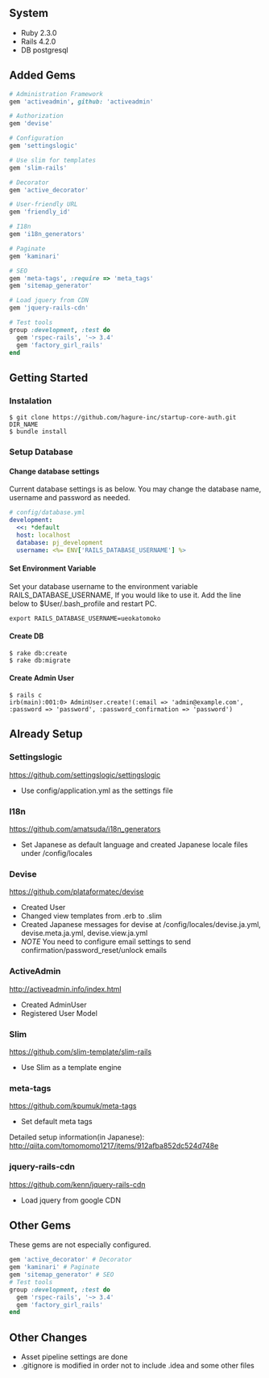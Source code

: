 ## System
- Ruby 2.3.0
- Rails 4.2.0
- DB postgresql

## Added Gems
```ruby
# Administration Framework
gem 'activeadmin', github: 'activeadmin'

# Authorization
gem 'devise'

# Configuration
gem 'settingslogic'

# Use slim for templates
gem 'slim-rails'

# Decorator
gem 'active_decorator'

# User-friendly URL
gem 'friendly_id'

# I18n
gem 'i18n_generators'

# Paginate
gem 'kaminari'

# SEO
gem 'meta-tags', :require => 'meta_tags'
gem 'sitemap_generator'

# Load jquery from CDN
gem 'jquery-rails-cdn'

# Test tools
group :development, :test do
  gem 'rspec-rails', '~> 3.4'
  gem 'factory_girl_rails'
end
```

## Getting Started
### Instalation
``` 
$ git clone https://github.com/hagure-inc/startup-core-auth.git DIR_NAME
$ bundle install
```

### Setup Database
#### Change database settings
Current database settings is as below. You may change the database name, username and password as needed.

```yml
# config/database.yml
development:
  <<: *default
  host: localhost
  database: pj_development
  username: <%= ENV['RAILS_DATABASE_USERNAME'] %>
```

#### Set Environment Variable
Set your database username to the environment variable RAILS_DATABASE_USERNAME, If you would like to use it.
Add the line below to $User/.bash_profile and restart PC.
```
export RAILS_DATABASE_USERNAME=ueokatomoko
```

#### Create DB
```
$ rake db:create
$ rake db:migrate
```

#### Create Admin User
```
$ rails c
irb(main):001:0> AdminUser.create!(:email => 'admin@example.com', :password => 'password', :password_confirmation => 'password')
```

## Already Setup
### Settingslogic
https://github.com/settingslogic/settingslogic
- Use config/application.yml as the settings file


### I18n
https://github.com/amatsuda/i18n_generators
- Set Japanese as default language and created Japanese locale files under /config/locales


### Devise
https://github.com/plataformatec/devise
- Created User
- Changed view templates from .erb to .slim
- Created Japanese messages for devise at /config/locales/devise.ja.yml, devise.meta.ja.yml, devise.view.ja.yml
- *NOTE* You need to configure email settings to send confirmation/password_reset/unlock emails

### ActiveAdmin
http://activeadmin.info/index.html
- Created AdminUser
- Registered User Model

### Slim
https://github.com/slim-template/slim-rails
- Use Slim as a template engine


### meta-tags
https://github.com/kpumuk/meta-tags
- Set default meta tags

Detailed setup information(in Japanese):  
http://qiita.com/tomomomo1217/items/912afba852dc524d748e

### jquery-rails-cdn
https://github.com/kenn/jquery-rails-cdn
- Load jquery from google CDN


## Other Gems
These gems are not especially configured. 
```ruby
gem 'active_decorator' # Decorator
gem 'kaminari' # Paginate
gem 'sitemap_generator' # SEO
# Test tools
group :development, :test do 
  gem 'rspec-rails', '~> 3.4'
  gem 'factory_girl_rails'
end
```

## Other Changes
- Asset pipeline settings are done
- .gitignore is modified in order not to include .idea and some other files
